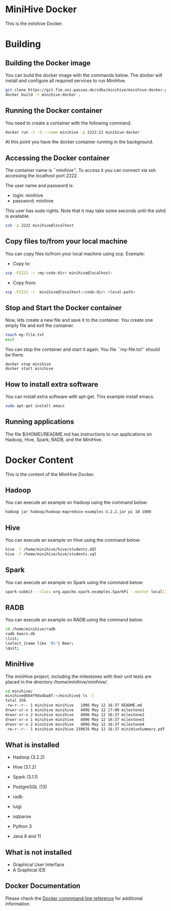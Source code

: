 # MiniHive Docker

This is the minihive Docker.

# Building

## Building the Docker image

You can build the docker image with the commands below.
The docker will install and configure all required services to run MiniHive.

```sh
git clone https://git.fim.uni-passau.de/sdbs/minihive/minihive-docker.git
docker build -t minihive-docker .
```

## Running the Docker container

You need to create a container with the following command.

```sh
docker run -t -d --name minihive -p 2222:22 minihive-docker
```

At this point you have the docker container running in the background.

## Accessing the Docker container

The container name is ``minihive''.
To access it you can connect via ssh accessing the localhost port 2222.

The user name and password is:

- login: minihive
- password: minihive

This user has sudo rights.
Note that it may take some seconds until the sshd is available.

```sh
ssh -p 2222 minihive@localhost
```

## Copy files to/from your local machine

You can copy files to/from your local machine using scp.
Exemple:

- Copy to:
```sh
scp -P2222 -r <my-code-dir> minihive@localhost:
```

- Copy from:
```sh
scp -P2222 -r  minihive@localhost:<code-dir> <local-path>
```

## Stop and Start the Docker container

Now, lets create a new file and save it to the container.
You create one empty file and exit the container.

```sh
touch my-file.txt
exit
```

You can stop the container and start it again. You file ``my-file.txt'' should be there.

```
docker stop minihive
docker start minihive
```

## How to install extra software

You can install extra software with apt-get. This example install emacs.

```sh
sudo apt-get install emacs
```

## Running applications

The file ${HOME}/README.md has instructions to run applications on Hadoop, Hive, Spark, RADB, and the MiniHive.

# Docker Content

This is the content of the MiniHive Docker.

## Hadoop

You can execute an example on Hadoop using the command below:

```sh
hadoop jar hadoop/hadoop-mapreduce-examples-3.2.2.jar pi 10 1000
```

## Hive

You can execute an example on Hive using the command below:

```sh
hive -f /home/minihive/hive/students.ddl
hive -f /home/minihive/hive/students.sql
```

## Spark

You can execute an example on Spark using the command below:

```sh
spark-submit --class org.apache.spark.examples.SparkPi --master local[2] /opt/spark-3.1.1-bin-hadoop3.2/examples/jars/spark-examples_2.12-3.1.1.jar 100
```

## RADB

You can execute an example on RADB using the command below:

```sh
cd /home/minihive/radb
radb beers.db
\list;
\select_{name like 'B%'} Beer;
\quit;
```

## MiniHive

The miniHive project, including the milestones with their unit tests are placed in the directory /home/minihive/minihive/.

```sh
cd minihive/
minihive@bb4f9da4ba8f:~/minihive$ ls -l
total 256
-rw-r--r-- 1 minihive minihive   1006 May 12 16:37 README.md
drwxr-xr-x 1 minihive minihive   4096 May 12 17:00 milestone1
drwxr-xr-x 2 minihive minihive   4096 May 12 16:37 milestone2
drwxr-xr-x 1 minihive minihive   4096 May 12 16:37 milestone3
drwxr-xr-x 2 minihive minihive   4096 May 12 16:37 milestone4
-rw-r--r-- 1 minihive minihive 239635 May 12 16:37 miniHiveSummary.pdf
```

## What is installed

- Hadoop (3.2.2)
- Hive (3.1.2)
- Spark (3.1.1)
- PostgreSQL (13)

- radb
- luigi
- sqlparse

- Python 3
- Java 8 and 11

## What is not installed

- Graphical User Interface
- A Graphical IDE

## Docker Documentation

Please check the [Docker commmand line reference](https://docs.docker.com/engine/reference/commandline/docker/) for additional information.
